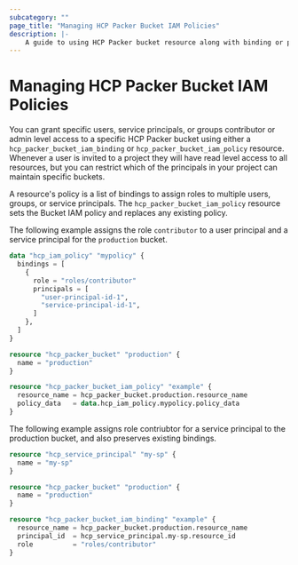 ```yaml
---
subcategory: ""
page_title: "Managing HCP Packer Bucket IAM Policies"
description: |-
    A guide to using HCP Packer bucket resource along with binding or policy resource to manage bucket level access.
---
```


# Managing HCP Packer Bucket IAM Policies

You can grant specific users, service principals, or groups contributor or admin level access to a specific HCP Packer bucket using either a `hcp_packer_bucket_iam_binding` or `hcp_packer_bucket_iam_policy` resource.  Whenever a user is invited to a project they will have read level access to all resources, but you can restrict which of the principals in your project can maintain specific buckets.

A resource's policy is a list of bindings to assign roles to multiple users, groups, or service principals. The `hcp_packer_bucket_iam_policy` resource sets the Bucket IAM policy and replaces any existing policy.

The following example assigns the role `contributor` to a user principal and a service principal for the `production` bucket.

```terraform
data "hcp_iam_policy" "mypolicy" {
  bindings = [
    {
      role = "roles/contributor"
      principals = [
        "user-principal-id-1",
        "service-principal-id-1",
      ]
    },
  ]
}

resource "hcp_packer_bucket" "production" {
  name = "production"
}

resource "hcp_packer_bucket_iam_policy" "example" {
  resource_name = hcp_packer_bucket.production.resource_name
  policy_data   = data.hcp_iam_policy.mypolicy.policy_data
}
```

The following example assigns role contriubtor for a service principal to the production bucket, and also preserves existing bindings.

```terraform
resource "hcp_service_principal" "my-sp" {
  name = "my-sp"
}

resource "hcp_packer_bucket" "production" {
  name = "production"
}

resource "hcp_packer_bucket_iam_binding" "example" {
  resource_name = hcp_packer_bucket.production.resource_name
  principal_id  = hcp_service_principal.my-sp.resource_id
  role          = "roles/contributor"
}
```
